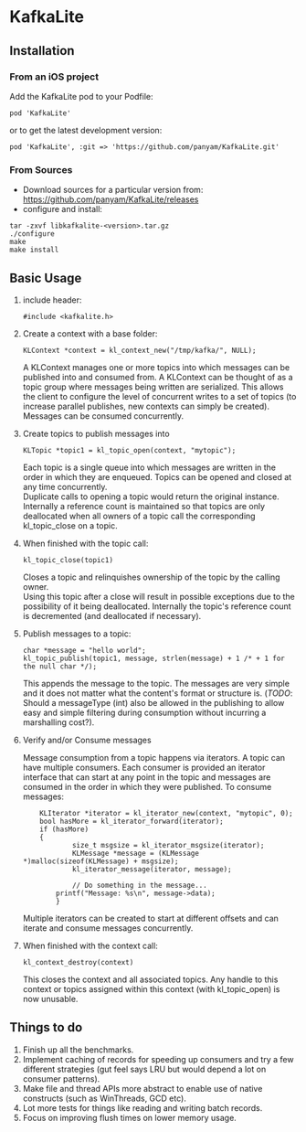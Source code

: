 # KafkaLite

## Installation

### From an iOS project

Add the KafkaLite pod to your Podfile:

```
pod 'KafkaLite'
```

or to get the latest development version:

```
pod 'KafkaLite', :git => 'https://github.com/panyam/KafkaLite.git'
```

### From Sources

* Download sources for a particular version from: https://github.com/panyam/KafkaLite/releases
* configure and install:

```
tar -zxvf libkafkalite-<version>.tar.gz
./configure
make
make install
```


## Basic Usage

1. include header:

	```
	#include <kafkalite.h>
	```
	
2. Create a context with a base folder:

	```
	KLContext *context = kl_context_new("/tmp/kafka/", NULL);
	```

	A KLContext manages one or more topics into which messages can be published into
	and consumed from.  A KLContext can be thought of as a topic group where
	messages being written are serialized.   This allows the client to configure
	the level of concurrent writes to a set of topics (to increase parallel
	publishes, new contexts can simply be created).   Messages can be consumed
	concurrently.

3. Create topics to publish messages into

	```
	KLTopic *topic1 = kl_topic_open(context, "mytopic");
	```

	Each topic is a single queue into which messages are written in the order in 
	which they are enqueued.  Topics can be opened and closed at any time concurrently.  
	Duplicate calls to opening a topic would return the original instance.  Internally 
	a reference count is maintained so that topics are only deallocated when all 
	owners of a topic call the corresponding kl_topic_close on a topic.

4. When finished with the topic call:

	```
	kl_topic_close(topic1)
	```

	Closes a topic and relinquishes ownership of the topic by the calling owner.  
	Using this topic after a close will result in possible exceptions due to the
	possibility of it being deallocated.  Internally the topic's reference count is
	decremented (and deallocated if necessary).

5. Publish messages to a topic:

	```
	char *message = "hello world";
	kl_topic_publish(topic1, message, strlen(message) + 1 /* + 1 for the null char */);
	```
	
	This appends the message to the topic.  The messages are very simple and it does not 
	matter what the content's format or structure is.  (*TODO*: Should a messageType (int)
	also be allowed in the publishing to allow easy and simple filtering during consumption 
	without incurring a marshalling cost?).
	
6. Verify and/or Consume messages

	Message consumption from a topic happens via iterators.  A topic can have multiple consumers.
	Each consumer is provided an iterator interface that can start at any point in the topic
	and messages are consumed in the order in which they were published.   To consume messages:

	```	
		KLIterator *iterator = kl_iterator_new(context, "mytopic", 0);
		bool hasMore = kl_iterator_forward(iterator);
		if (hasMore)
		{
		        size_t msgsize = kl_iterator_msgsize(iterator);
	        	KLMessage *message = (KLMessage *)malloc(sizeof(KLMessage) + msgsize);
	        	kl_iterator_message(iterator, message);
	        
	        	// Do something in the message...
			printf("Message: %s\n", message->data);
        	}
	```

	Multiple iterators can be created to start at different offsets and can iterate
	and consume messages concurrently.
	
7. When finished with the context call:
	```
	kl_context_destroy(context)
	```

	This closes the context and all associated topics.   Any handle to this
	context or topics assigned within this context (with kl_topic_open) is now
	unusable.

## Things to do

1. Finish up all the benchmarks.
2. Implement caching of records for speeding up consumers and try a few
   different strategies (gut feel says LRU but would depend a lot on consumer
   patterns).
3. Make file and thread APIs more abstract to enable use of native constructs
   (such as WinThreads, GCD etc).
4. Lot more tests for things like reading and writing batch records.
5. Focus on improving flush times on lower memory usage.

